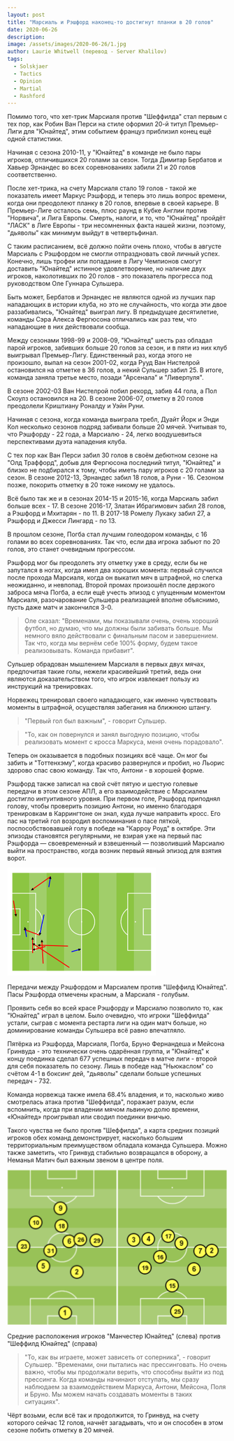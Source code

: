 ```yaml
---
layout: post
title: "Марсиаль и Рэшфорд наконец-то достигнут планки в 20 голов"
date: 2020-06-26
description: 
image: /assets/images/2020-06-26/1.jpg
author: Laurie Whitwell (перевод - Server Khalilov)
tags: 
  - Solskjaer
  - Tactics
  - Opinion
  - Martial
  - Rashford
---
```



Помимо того, что хет-трик Марсиаля против "Шеффилда" стал первым с тех пор, как Робин Ван Перси на стиле оформил 20-й титул Премьер-Лиги для "Юнайтед", этим событием француз приблизил конец ещё одной статистики.

Начиная с сезона 2010-11, у "Юнайтед" в команде не было пары игроков, отличившихся 20 голами за сезон. Тогда Димитар Бербатов и Хавьер Эрнандес во всех соревнованиях забили 21 и 20 голов соответственно.

После хет-трика, на счету Марсиаля стало 19 голов - такой же показатель имеет Маркус Рэшфорд, и теперь это лишь вопрос времени, когда они преодолеют планку в 20 голов, впервые в своей карьере. В Премьер-Лиге осталось семь, плюс раунд в Кубке Англии против "Норвича", и Лига Европы. Смерть, налоги, и то, что "Юнайтед" пройдёт "ЛАСК" в Лиге Европы - три несомненных факта нашей жизни, поэтому, "дьяволы" как минимум выйдут в четвертьфинал.

С таким расписанием, всё должно пойти очень плохо, чтобы в августе Марсиаль с Рэшфордом не смогли отпраздновать свой личный успех. Конечно, лишь трофеи или попадание в Лигу Чемпионов смогут доставить "Юнайтед" истинное удовлетворение, но наличие двух игроков, наколотивших по 20 голов - это показатель прогресса под руководством Оле Гуннара Сульшера.

Быть может, Бербатов и Эрнандес не являются одной из лучших пар нападающих в истории клуба, но это не случайность, что когда эти двое раззабивались, "Юнайтед" выиграл лигу. В предыдущее десятилетие, команды Сэра Алекса Фергюсона отличались как раз тем, что нападающие в них действовали сообща.

Между сезонами 1998-99 и 2008-09, "Юнайтед" шесть раз обладал парой игроков, забивших больше 20 голов за сезон, и в пяти из них клуб выигрывал Премьер-Лигу. Единственный раз, когда этого не произошло, выпал на сезон 2001-02, когда Рууд Ван Нистелрой остановился на отметке в 36 голов, а некий Сульшер забил 25. В итоге, команда заняла третье место, позади "Арсенала" и "Ливерпуля".

В сезоне 2002-03 Ван Нистелрой побил рекорд, забив 44 гола, а Пол Скоулз остановился на 20. В сезоне 2006-07, отметку в 20 голов преодолели Криштиану Роналду и Уэйн Руни.

Начиная с сезона, когда команда выиграла требл, Дуайт Йорк и Энди Кол несколько сезонов подряд забивали больше 20 мячей. Учитывая то, что Рэшфорду - 22 года, а Марсиалю - 24, легко воодушевиться перспективами дуэта нападения клуба.

С тех пор как Ван Перси забил 30 голов в своём дебютном сезоне на "Олд Траффорд", добыв для Фергюсона последний титул, "Юнайтед" и близко не подбирался к тому, чтобы иметь пару игроков с 20 голами за сезон. В сезоне 2012-13, Эрнандес забил 18 голов, а Руни - 16. Сезоном позже, покорить отметку в 20 тоже никому не удалось.

Всё было так же и в сезонах 2014-15 и 2015-16, когда Марсиаль забил больше всех - 17. В сезоне 2016-17, Златан Ибрагимович забил 28 голов, а Рэшфорд и Мхитарян - по 11. В 2017-18 Ромелу Лукаку забил 27, а Рэшфорд и Джесси Лингард - по 13.

В прошлом сезоне, Погба стал лучшим голеодором команды, с 16 голами во всех соревнованиях. Так что, если два игрока забьют по 20 голов, это станет очевидным прогрессом.

Рэшфорд мог бы преодолеть эту отметку уже в среду, если бы не запутался в ногах, когда имел два хороших момента: первый случился после прохода Марсиаля, когда он выкатил мяч в штрафной, но слегка неожиданно, и невпопад. Второй промах произошёл после дерзкого заброса мяча Погба, а если ещё учесть эпизод с упущенным моментом Марсиаля, разочарование Сульшера реализацией вполне объяснимо, пусть даже матч и закончился 3-0.

> Оле сказал: "Временами, мы показывали очень, очень хороший футбол, но думаю, что мы должны были забивать больше. Мы немного вяло действовали с финальным пасом и завершением. Так что, когда мы вернём себе 100% форму, будем такое реализовывать. Команда прибавит".

Сульшер обрадован мышлением Марсиаля в первых двух мячах, предпочитая такие голы, нежели красивейший третий, ведь они являются доказательством того, что игрок извлекает пользу из инструкций на тренировках.

Норвежец тренировал своего нападающего, как именно чувствовать моменты в штрафной, осуществляя забегания на ближнюю штангу.

> "Первый гол был важным", - говорит Сульшер.

> "То, как он повернулся и занял выгодную позицию, чтобы реализовать момент с кросса Маркуса, меня очень порадовало".

Теперь он оказывается в подобных позициях всё чаще. Он мог бы забить и "Тоттенхэму", когда красиво развернулся и пробил, но Льорис здорово спас свою команду. Так что, Антони - в хорошей форме.

Рэшфорд также записал на свой счёт пятую и шестую голевые передачи в этом сезоне АПЛ, а его взаимодействие с Марсиалем достигло интуитивного уровня. При первом голе, Рэшфорд приподнял голову, чтобы проверить позицию Антони, но именно благодаря тренировкам в Каррингтоне он знал, куда лучше направить кросс. Его пас на третий гол возродил воспоминания о пасе пяткой, поспособствовавшей голу в победе на "Карроу Роуд" в октябре. Эти эпизоды становятся регулярными, не взирая уже на первый пас Рэшфорда — своевременный и взвешенный — позволивший Марсиалю выйти на пространство, когда возник первый явный эпизод для взятия ворот.

![](/assets/images/2020-06-26/2.png)

Передачи между Рэшфордом и Марсиалем против "Шеффилд Юнайтед". Пасы Рэшфорда отмечены красным, а Марсиаля - голубым.

Проявить себя во всей красе Рэшфорду и Марсиалю позволило то, как "Юнайтед" играл в целом. Было очевидно, что игроки "Шеффилда" устали, сыграв с момента рестарта лиги на один матч больше, но доминирование команды Сульшера всё равно впечатляло.

Пятёрка из Рэшфорда, Марсиаля, Погба, Бруно Фернандеша и Мейсона Гринвуда - это технически очень одарённая группа, и "Юнайтед" к концу поединка сделал 677 успешных передач в матче лиги - второй для себя показатель по сезону. Лишь в победе над "Ньюкаслом" со счётом 4-1 в боксинг дей, "дьяволы" сделали больше успешных передач - 732.

Команда норвежца также имела 68.4% владения, и то, насколько живо смотрелась атака против "Шеффилда", поражает разум, если вспомнить, когда при владении мячом львиную долю времени, «Юнайтед» проигрывал или сводил поединки вничью.

Такого чувства не было против "Шеффилда", а карта средних позиций игроков обех команд демонстрирует, насколько большим территориальным преимуществом обладала команда Сульшера. Можно также заметить, что Гринвуд стабильно возвращался в оборону, а Неманья Матич был важным звеном в центре поля.

![](/assets/images/2020-06-26/5.png)

Средние расположения игроков "Манчестер Юнайтед" (слева) против "Шеффилд Юнайтед" (справа)

> "То, как вы играете, может зависеть от соперника", - говорит Сульшер. "Временами, они пытались нас прессинговать. Но очень важно, чтобы мы продолжали верить, что способны выйти из под прессинга. Когда команды начинают отступать, мы сразу наблюдаем за взаимодействием Маркуса, Антони, Мейсона, Поля и Бруно. Мы можем начать создавать моменты в таких ситуациях".

Чёрт возьми, если всё так и продолжится, то Гринвуд, на счету которого сейчас 12 голов, начнёт загадывать, что и он способен в этом сезоне побить отметку в 20 мячей.
